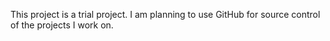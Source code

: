 This project is a trial project. I am planning to use GitHub for source control of the projects I work on.
